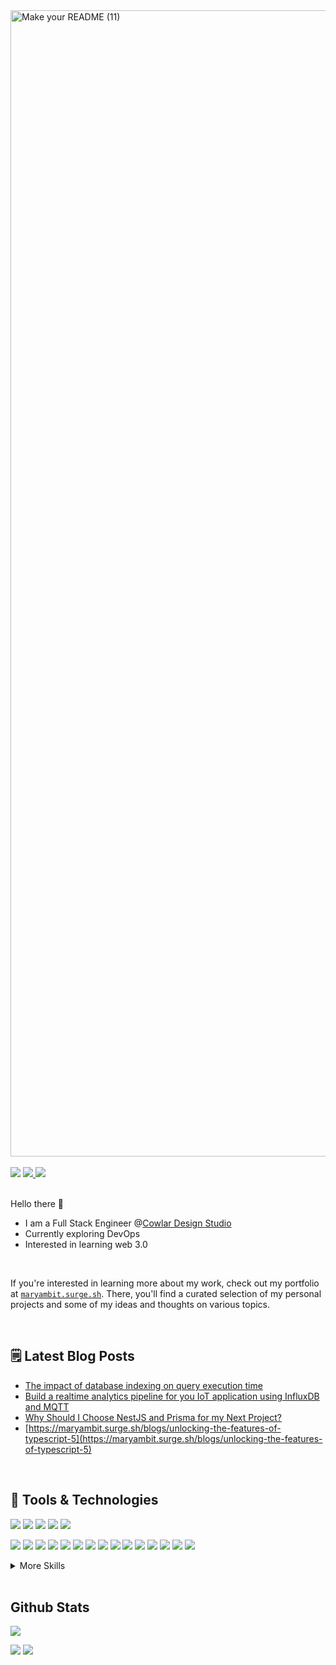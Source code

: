 <!-------------------- Banner ----------------------->
<img width="1834" alt="Make your README (11)" src="https://github.com/Maryam-bit/Maryam-bit/assets/56764144/60b557c4-2443-4984-aebd-e9a197850d06">
<br/><br/>

<!-------------------- Contact Badges ----------------------->
<div>
 <img src="https://komarev.com/ghpvc/?username=your-github-maryam-bit&color=blue" />
 <a href="https://www.linkedin.com/in/maryam-noor-/" target="_blank" rel="noopener noreferrer">
   <img src="https://img.shields.io/badge/LinkedIn-Profile-blue?logo=linkedin&logoColor=white&color=blue" />
 </a>
 <a href="mailto:noormaryam530@gmail.com" target="_blank" rel="noopener noreferrer">
   <img src="https://img.shields.io/badge/Gmail-Address-red?logo=gmail&logoColor=white&color=blue" />
 </a>
</div>

<br/>

<!-------------------- introduction ----------------------->
 Hello there 👋
-  I am a Full Stack Engineer @[Cowlar Design Studio](https://cowlardesignstudio.com/)
-  Currently exploring DevOps
-  Interested in learning web 3.0
<br/>

If you're interested in learning more about my work, check out my portfolio at [`maryambit.surge.sh`](https://maryambit.surge.sh). There, you'll find a curated selection of my personal projects and some of my ideas and thoughts on various topics.

<br/>

<!-------------------- Blog Post ----------------------->
 ## 🗒️ Latest Blog Posts
 - [The impact of database indexing on query execution time](https://maryambit.surge.sh/blogs/the-impact-of-database-indexing-on-query-execution-time)
 - [Build a realtime analytics pipeline for you IoT application using InfluxDB and MQTT](https://maryambit.surge.sh/blogs/build-a-realtime-analytics-pipeline-for-your-iot-application-using-influx-and-mqtt)
 - [Why Should I Choose NestJS and Prisma for my Next Project?](https://maryambit.surge.sh/blogs/why-should-i-choose-nestjs-and-prisma-for-my-next-project)
 - [https://maryambit.surge.sh/blogs/unlocking-the-features-of-typescript-5](https://maryambit.surge.sh/blogs/unlocking-the-features-of-typescript-5)


<br/>

<!-------------------- Tools and tech ----------------------->
## 💼 Tools & Technologies
![](https://img.shields.io/badge/Language-HTML5-informational?style=flat&logo=html5&logoColor=white&color=4AB197)
![](https://img.shields.io/badge/Language-Typescript-informational?style=flat&logo=typescript&logoColor=white&color=4AB197)
![](https://img.shields.io/badge/Language-Javascript-informational?style=flat&logo=javascript&logoColor=white&color=4AB197)
![](https://img.shields.io/badge/Language-C++-informational?style=flat&logo=c%2B%2B&logoColor=white&color=4AB197)
![](https://img.shields.io/badge/Language-Rust-informational?style=flat&logo=rust&logoColor=white&color=4AB197)
<br/>

![](https://img.shields.io/badge/Frontend-Vue_JS-informational?style=flat&logo=vuedotjs&logoColor=white&color=4AB197)
![](https://img.shields.io/badge/Frontend-Vite-informational?style=flat&logo=vite&logoColor=white&color=4AB197)
![](https://img.shields.io/badge/Frontend-Nuxt_JS-informational?style=flat&logo=nuxtdotjs&logoColor=white&color=4AB197)
![](https://img.shields.io/badge/Frontend-React_JS-informational?style=flat&logo=react&logoColor=white&color=4AB197)
![](https://img.shields.io/badge/Frontend-Bootstrap-informational?style=flat&logo=bootstrap&logoColor=white&color=4AB197)
![](https://img.shields.io/badge/Frontend-Bulma-informational?style=flat&logo=bulma&logoColor=white&color=4AB197)
![](https://img.shields.io/badge/Frontend-Chakra_UI-informational?style=flat&logo=chakraui&logoColor=white&color=4AB197)
![](https://img.shields.io/badge/Frontend-Daisy_UI-informational?style=flat&logo=daisyui&logoColor=white&color=4AB197)
![](https://img.shields.io/badge/Frontend-MUI-informational?style=flat&logo=mui&logoColor=white&color=4AB197)
![](https://img.shields.io/badge/Frontend-Quasar-informational?style=flat&logo=quasar&logoColor=white&color=4AB197)
![](https://img.shields.io/badge/Frontend-SASS-informational?style=flat&logo=SASS&logoColor=white&color=4AB197)
![](https://img.shields.io/badge/Frontend-Tailwind_CSS-informational?style=flat&logo=tailwind-css&logoColor=white&color=4AB197)
![](https://img.shields.io/badge/Frontend-Tailwind_CSS-informational?style=flat&logo=tailwind-css&logoColor=white&color=4AB197)
![](https://img.shields.io/badge/Frontend-Rollup_JS-informational?style=flat&logo=rollup.js&logoColor=white&color=4AB197)
![](https://img.shields.io/badge/Frontend-Webpack-informational?style=flat&logo=webpack&logoColor=white&color=4AB197)
<br/>
<details>
<summary>More Skills</summary>
<br/>

![](https://img.shields.io/badge/Backend-Express_JS-informational?style=flat&logo=express&logoColor=white&color=4AB197)
![](https://img.shields.io/badge/Backend-NesT_JS-informational?style=flat&logo=nestjs&logoColor=white&color=4AB197)
![](https://img.shields.io/badge/Backend-Node_JS-informational?style=flat&logo=node.js&logoColor=white&color=4AB197)
![](https://img.shields.io/badge/Backend-Swagger-informational?style=flat&logo=swagger&logoColor=white&color=4AB197)
![](https://img.shields.io/badge/Backend-Postman-informational?style=flat&logo=postman&logoColor=white&color=4AB197)
<br/>

![](https://img.shields.io/badge/Database-Firebase-informational?style=flat&logo=Firebase&logoColor=white&color=4AB197)
![](https://img.shields.io/badge/Database-MongoDB-informational?style=flat&logo=mongodb&logoColor=white&color=4AB197)
![](https://img.shields.io/badge/Database-InfluxDB-informational?style=flat&logo=InfluxDB&logoColor=white&color=4AB197)
![](https://img.shields.io/badge/Database-MySQL-informational?style=flat&logo=mysql&logoColor=white&color=4AB197)
![](https://img.shields.io/badge/Database-Postgresql-informational?style=flat&logo=postgresql&logoColor=white&color=4AB197)
![](https://img.shields.io/badge/Database-Prisma-informational?style=flat&logo=Prisma&logoColor=white&color=4AB197)
![](https://img.shields.io/badge/Database-Sequelize-informational?style=flat&logo=Sequelize&logoColor=white&color=4AB197)
<br/>

![](https://img.shields.io/badge/DevOps-Gitlab-informational?style=flat&logo=gitlab&logoColor=white&color=4AB197)
![](https://img.shields.io/badge/DevOps-Github-informational?style=flat&logo=githubactions&logoColor=white&color=4AB197)
![](https://img.shields.io/badge/DevOps-Docker-informational?style=flat&logo=docker&logoColor=white&color=4AB197)
<br/>

![](https://img.shields.io/badge/Deployment-Azure-informational?style=flat&logo=microsoftazure&logoColor=white&color=4AB197)
![](https://img.shields.io/badge/Deployment-Firebase-informational?style=flat&logo=firebase&logoColor=white&color=4AB197)
![](https://img.shields.io/badge/Deployment-Github-informational?style=flat&logo=github&logoColor=white&color=4AB197)
![](https://img.shields.io/badge/Deployment-Herouku-informational?style=flat&logo=heroku&logoColor=white&color=4AB197)
![](https://img.shields.io/badge/Deployment-Vercel-informational?style=flat&logo=vercel&logoColor=white&color=4AB197)
<br/>

![](https://img.shields.io/badge/Testing-Cypress-informational?style=flat&logo=cypress&logoColor=white&color=4AB197)
![](https://img.shields.io/badge/Testing-Jest-informational?style=flat&logo=jest&logoColor=white&color=4AB197)
<br/>

![](https://img.shields.io/badge/Mobile-React_Native-informational?style=flat&logo=react&logoColor=white&color=4AB197)
![](https://img.shields.io/badge/Mobile-Expo-informational?style=flat&logo=expo&logoColor=white&color=4AB197)
<br/>

![](https://img.shields.io/badge/Figma?style=flat&logo=figma&logoColor=white&color=4AB197)
</details>

<br/>

<!-------------------- Github stast ----------------------->
## Github Stats
<p align="left"><img align="center" src="https://streak-stats.demolab.com/?user=maryam-bit&currStreakNum=2FD3EB&fire=pink&sideLabels=F00&date_format=j/n/Y&theme=gotham" /></p>
<img src="https://github-readme-stats.vercel.app/api?username=maryam-bit&theme=gotham" />
<img src="https://github-readme-stats.vercel.app/api/top-langs/?username=maryam-bit&layout=compact&theme=gotham" />
